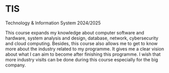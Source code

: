 # TIS
Technology &amp; Information System 2024/2025

This course expands my knowledge about computer software and hardware, system analysis and design, database, network, cybersecurity and cloud computing. Besides, this course also allows me to get to know more about the industry related to my programme. It gives me a clear vision about what I can aim to become after finishing this programme. I wish that more industry visits can be done during this course especially for the big company.
